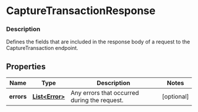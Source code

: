 
# CaptureTransactionResponse

### Description

Defines the fields that are included in the response body of a request to the CaptureTransaction endpoint.

## Properties
Name | Type | Description | Notes
------------ | ------------- | ------------- | -------------
**errors** | [**List&lt;Error&gt;**](Error.md) | Any errors that occurred during the request. |  [optional]




